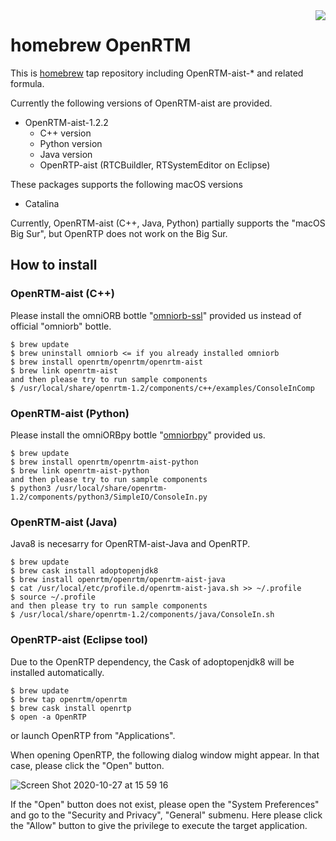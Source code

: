 <img src="https://upload.wikimedia.org/wikipedia/commons/thumb/9/95/Homebrew_logo.svg/159px-Homebrew_logo.svg.png" align="right">

# homebrew OpenRTM
This is [homebrew](https://brew.sh/) tap repository including OpenRTM-aist-* and related formula.

Currently the following versions of OpenRTM-aist are provided.

- OpenRTM-aist-1.2.2
  - C++ version
  - Python version
  - Java version
  - OpenRTP-aist (RTCBuildler, RTSystemEditor on Eclipse)

These packages supports the following macOS versions

- Catalina

Currently, OpenRTM-aist (C++, Java, Python) partially supports the "macOS Big Sur", but OpenRTP does not work on the Big Sur. 

## How to install

### OpenRTM-aist (C++)

Please install the omniORB bottle "[omniorb-ssl](https://github.com/OpenRTM/homebrew-omniorb)" provided us instead of official "omniorb" bottle.
```shell
$ brew update
$ brew uninstall omniorb <= if you already installed omniorb
$ brew install openrtm/openrtm/openrtm-aist
$ brew link openrtm-aist
and then please try to run sample components 
$ /usr/local/share/openrtm-1.2/components/c++/examples/ConsoleInComp
```

### OpenRTM-aist (Python)
Please install the omniORBpy bottle "[omniorbpy](https://github.com/OpenRTM/homebrew-omniorb)" provided us.
```shell
$ brew update
$ brew install openrtm/openrtm-aist-python
$ brew link openrtm-aist-python
and then please try to run sample components
$ python3 /usr/local/share/openrtm-1.2/components/python3/SimpleIO/ConsoleIn.py 
```

### OpenRTM-aist (Java)
Java8 is necesarry for OpenRTM-aist-Java and OpenRTP.
```shell
$ brew update
$ brew cask install adoptopenjdk8
$ brew install openrtm/openrtm/openrtm-aist-java
$ cat /usr/local/etc/profile.d/openrtm-aist-java.sh >> ~/.profile
$ source ~/.profile
and then please try to run sample components
$ /usr/local/share/openrtm-1.2/components/java/ConsoleIn.sh
```

### OpenRTP-aist (Eclipse tool)
Due to the OpenRTP dependency, the Cask of adoptopenjdk8 will be installed automatically.

```shell
$ brew update
$ brew tap openrtm/openrtm
$ brew cask install openrtp
$ open -a OpenRTP
```
or launch OpenRTP from "Applications".

When opening OpenRTP, the following dialog window might appear.
In that case, please click the "Open" button.

![Screen Shot 2020-10-27 at 15 59 16](https://user-images.githubusercontent.com/11814060/97267621-ca54f780-186d-11eb-9d88-6a41258286fd.png)

If the "Open" button does not exist, please open the "System Preferences" and go to the "Security and Privacy", "General" submenu.
Here please click the "Allow" button to give the privilege to execute the target application.



